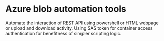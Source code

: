 # Azure blob automation tools
Automate the interaction of REST API using powershell or HTML webpage or upload and download activity. Using SAS token for container access authentication for benefitness of simpler scripting logic.
